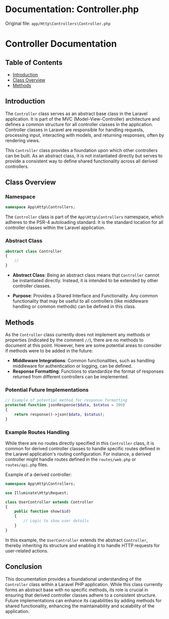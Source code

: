# Documentation: Controller.php

Original file: `app/Http\Controllers\Controller.php`

# Controller Documentation

## Table of Contents
- [Introduction](#introduction)
- [Class Overview](#class-overview)
- [Methods](#methods)

## Introduction

The `Controller` class serves as an abstract base class in the Laravel application. It is part of the MVC (Model-View-Controller) architecture and defines a common structure for all controller classes in the application. Controller classes in Laravel are responsible for handling requests, processing input, interacting with models, and returning responses, often by rendering views.

This `Controller` class provides a foundation upon which other controllers can be built. As an abstract class, it is not instantiated directly but serves to provide a consistent way to define shared functionality across all derived controllers.

## Class Overview

### Namespace
```php
namespace App\Http\Controllers;
```
The `Controller` class is part of the `App\Http\Controllers` namespace, which adheres to the PSR-4 autoloading standard. It is the standard location for all controller classes within the Laravel application.

### Abstract Class
```php
abstract class Controller
{
    //
}
```
- **Abstract Class**: Being an abstract class means that `Controller` cannot be instantiated directly. Instead, it is intended to be extended by other controller classes. 

- **Purpose**: Provides a Shared Interface and Functionality. Any common functionality that may be useful to all controllers (like middleware handling or common methods) can be defined in this class.

## Methods

As the `Controller` class currently does not implement any methods or properties (indicated by the comment `//`), there are no methods to document at this point. However, here are some potential areas to consider if methods were to be added in the future:

- **Middleware Integrations**: Common functionalities, such as handling middleware for authentication or logging, can be defined.
- **Response Formatting**: Functions to standardize the format of responses returned from different controllers can be implemented.

### Potential Future Implementations
```php
// Example of potential method for response formatting
protected function jsonResponse($data, $status = 200)
{
    return response()->json($data, $status);
}
```

### Example Routes Handling

While there are no routes directly specified in this `Controller` class, it is common for derived controller classes to handle specific routes defined in the Laravel application's routing configuration. For instance, a derived controller might handle routes defined in the `routes/web.php` or `routes/api.php` files.

Example of a derived controller:
```php
namespace App\Http\Controllers;

use Illuminate\Http\Request;

class UserController extends Controller
{
    public function show($id)
    {
        // Logic to show user details
    }
}
```

In this example, the `UserController` extends the abstract `Controller`, thereby inheriting its structure and enabling it to handle HTTP requests for user-related actions.

## Conclusion

This documentation provides a foundational understanding of the `Controller` class within a Laravel PHP application. While this class currently forms an abstract base with no specific methods, its role is crucial in ensuring that derived controller classes adhere to a consistent structure. Future implementations can enhance its capabilities by adding methods for shared functionality, enhancing the maintainability and scalability of the application.